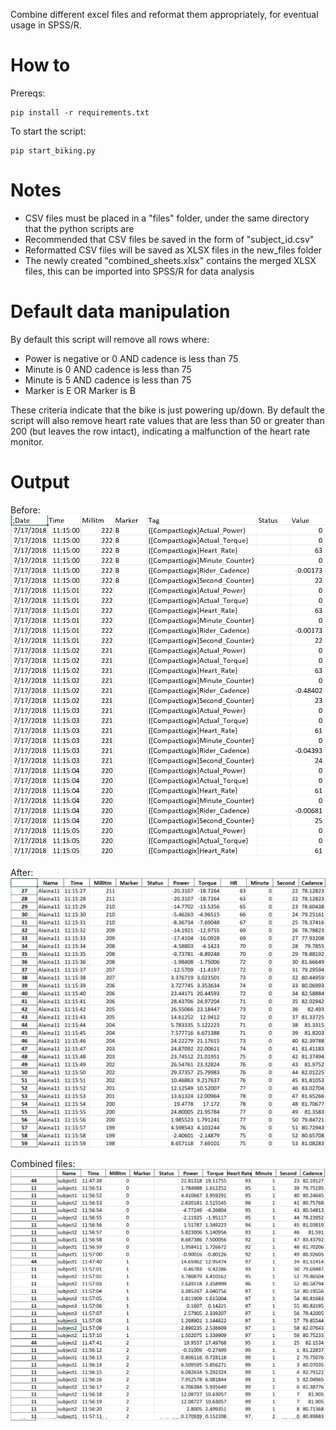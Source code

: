 Combine different excel files and reformat them appropriately, for eventual usage in SPSS/R.

# How to

Prereqs:
```
pip install -r requirements.txt
```
To start the script:
```
pip start_biking.py
```
# Notes
* CSV files must be placed in a "files" folder, under the same directory that the python scripts are
* Recommended that CSV files be saved in the form of "subject_id.csv"
* Reformatted CSV files will be saved as XLSX files in the new_files folder
* The newly created "combined_sheets.xlsx" contains the merged XLSX files, this can be imported into SPSS/R for data analysis

# Default data manipulation
By default this script will remove all rows where:
* Power is negative or 0 AND cadence is less than 75
* Minute is 0 AND cadence is less than 75
* Minute is 5 AND cadence is less than 75
* Marker is E OR Marker is B

These criteria indicate that the bike is just powering up/down. By default the script will also remove heart rate values that are less than 50 or greater than 200 (but leaves the row intact), indicating a malfunction of the heart rate monitor.

# Output

Before:
![alt text](https://github.com/pomkos/biking/blob/master/before.png)

After:
![alt text](https://github.com/pomkos/biking/blob/master/after.png)

Combined files:
![alt text](https://github.com/pomkos/biking/blob/master/combined.png)
